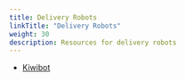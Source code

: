 ```yaml
---
title: Delivery Robots
linkTitle: "Delivery Robots"
weight: 30
description: Resources for delivery robots
---
```


* [Kiwibot](https://www.kiwibot.com/)
